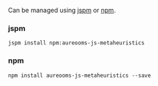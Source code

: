 Can be managed using
[jspm](http://jspm.io)
or [npm](https://github.com/npm/npm).

### jspm
```terminal
jspm install npm:aureooms-js-metaheuristics
```

### npm
```terminal
npm install aureooms-js-metaheuristics --save
```
